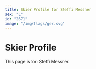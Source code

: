 ```yaml
---
title: Skier Profile for Steffi Messner
sex: "L"
id: "2671"
image: "/img/flags/ger.svg" 
---
```


# Skier Profile

This page is for: Steffi Messner.
    